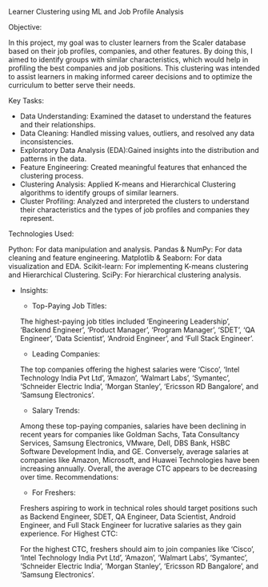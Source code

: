 Learner Clustering using ML and Job Profile Analysis

Objective:

In this project, my goal was to cluster learners from the Scaler database based on their job profiles, companies, and other features. By doing this, I aimed to identify groups with similar characteristics, which would help in profiling the best companies and job positions. This clustering was intended to assist learners in making informed career decisions and to optimize the curriculum to better serve their needs.

Key Tasks:

  - Data Understanding: Examined the dataset to understand the features and their relationships.
  - Data Cleaning: Handled missing values, outliers, and resolved any data inconsistencies.
  - Exploratory Data Analysis (EDA):Gained insights into the distribution and patterns in the data.
  - Feature Engineering: Created meaningful features that enhanced the clustering process.
  - Clustering Analysis: Applied K-means and Hierarchical Clustering algorithms to identify groups of similar learners.
  - Cluster Profiling: Analyzed and interpreted the clusters to understand their characteristics and the types of job profiles and companies they represent.

Technologies Used:

Python: For data manipulation and analysis.
Pandas & NumPy: For data cleaning and feature engineering.
Matplotlib & Seaborn: For data visualization and EDA.
Scikit-learn: For implementing K-means clustering and Hierarchical Clustering.
SciPy: For hierarchical clustering analysis.

- Insights:

  - Top-Paying Job Titles:
  
  The highest-paying job titles included ‘Engineering Leadership’, ‘Backend Engineer’, ‘Product Manager’, ‘Program Manager’, ‘SDET’, ‘QA Engineer’, ‘Data Scientist’, ‘Android Engineer’, and ‘Full Stack Engineer’.
  
  - Leading Companies:
  
  The top companies offering the highest salaries were ‘Cisco’, ‘Intel Technology India Pvt Ltd’, ‘Amazon’, ‘Walmart Labs’, ‘Symantec’, ‘Schneider Electric India’, ‘Morgan Stanley’, ‘Ericsson RD Bangalore’, and ‘Samsung Electronics’.
  
  - Salary Trends:
  
  Among these top-paying companies, salaries have been declining in recent years for companies like Goldman Sachs, Tata Consultancy Services, Samsung Electronics, VMware, Dell, DBS Bank, HSBC Software Development India, and GE.
  Conversely, average salaries at companies like Amazon, Microsoft, and Huawei Technologies have been increasing annually.
  Overall, the average CTC appears to be decreasing over time.
  Recommendations:
  
  - For Freshers:
  
  Freshers aspiring to work in technical roles should target positions such as Backend Engineer, SDET, QA Engineer, Data Scientist, Android Engineer, and Full Stack Engineer for lucrative salaries as they gain experience.
  For Highest CTC:
  
  For the highest CTC, freshers should aim to join companies like ‘Cisco’, ‘Intel Technology India Pvt Ltd’, ‘Amazon’, ‘Walmart Labs’, ‘Symantec’, ‘Schneider Electric India’, ‘Morgan Stanley’, ‘Ericsson RD Bangalore’, and ‘Samsung Electronics’.

